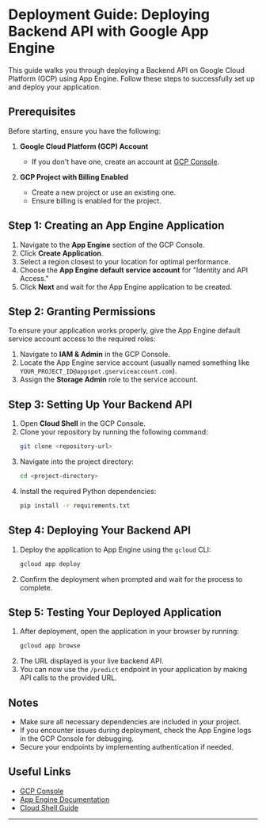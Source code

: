 # Deployment Guide: Deploying Backend API with Google App Engine

This guide walks you through deploying a Backend API on Google Cloud Platform (GCP) using App Engine. Follow these steps to successfully set up and deploy your application.

## Prerequisites
Before starting, ensure you have the following:

1. **Google Cloud Platform (GCP) Account**
   - If you don't have one, create an account at [GCP Console](https://console.cloud.google.com/).

2. **GCP Project with Billing Enabled**
   - Create a new project or use an existing one.
   - Ensure billing is enabled for the project.

## Step 1: Creating an App Engine Application
1. Navigate to the **App Engine** section of the GCP Console.
2. Click **Create Application**.
3. Select a region closest to your location for optimal performance.
4. Choose the **App Engine default service account** for "Identity and API Access."
5. Click **Next** and wait for the App Engine application to be created.

## Step 2: Granting Permissions
To ensure your application works properly, give the App Engine default service account access to the required roles:
1. Navigate to **IAM & Admin** in the GCP Console.
2. Locate the App Engine service account (usually named something like `YOUR_PROJECT_ID@appspot.gserviceaccount.com`).
3. Assign the **Storage Admin** role to the service account.

## Step 3: Setting Up Your Backend API
1. Open **Cloud Shell** in the GCP Console.
2. Clone your repository by running the following command:
   ```bash
   git clone <repository-url>
   ```
3. Navigate into the project directory:
   ```bash
   cd <project-directory>
   ```
4. Install the required Python dependencies:
   ```bash
   pip install -r requirements.txt
   ```

## Step 4: Deploying Your Backend API
1. Deploy the application to App Engine using the `gcloud` CLI:
   ```bash
   gcloud app deploy
   ```
2. Confirm the deployment when prompted and wait for the process to complete.

## Step 5: Testing Your Deployed Application
1. After deployment, open the application in your browser by running:
   ```bash
   gcloud app browse
   ```
2. The URL displayed is your live backend API.
3. You can now use the `/predict` endpoint in your application by making API calls to the provided URL.

## Notes
- Make sure all necessary dependencies are included in your project.
- If you encounter issues during deployment, check the App Engine logs in the GCP Console for debugging.
- Secure your endpoints by implementing authentication if needed.

## Useful Links
- [GCP Console](https://console.cloud.google.com/)
- [App Engine Documentation](https://cloud.google.com/appengine/docs)
- [Cloud Shell Guide](https://cloud.google.com/shell/docs)

---

